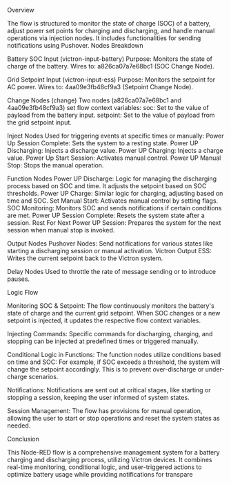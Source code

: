 Overview

The flow is structured to monitor the state of charge (SOC) of a battery, adjust power set points for charging and discharging, and handle manual operations via injection nodes. It includes functionalities for sending notifications using Pushover.
Nodes Breakdown

Battery SOC Input (victron-input-battery)
    Purpose: Monitors the state of charge of the battery.
    Wires to: a826ca07a7e68bc1 (SOC Change Node).

Grid Setpoint Input (victron-input-ess)
    Purpose: Monitors the setpoint for AC power.
    Wires to: 4aa09e3fb48cf9a3 (Setpoint Change Node).

Change Nodes (change)
    Two nodes (a826ca07a7e68bc1 and 4aa09e3fb48cf9a3) set flow context variables:
        soc: Set to the value of payload from the battery input.
        setpoint: Set to the value of payload from the grid setpoint input.

Inject Nodes
    Used for triggering events at specific times or manually:
        Power Up Session Complete: Sets the system to a resting state.
        Power UP Discharging: Injects a discharge value.
        Power UP Charging: Injects a charge value.
        Power Up Start Session: Activates manual control.
        Power UP Manual Stop: Stops the manual operation.

Function Nodes
    Power UP Discharge: Logic for managing the discharging process based on SOC and time. It adjusts the setpoint based on SOC thresholds.
    Power UP Charge: Similar logic for charging, adjusting based on time and SOC.
    Set Manual Start: Activates manual control by setting flags.
    SOC Monitoring: Monitors SOC and sends notifications if certain conditions are met.
    Power UP Session Complete: Resets the system state after a session.
    Rest For Next Power UP Session: Prepares the system for the next session when manual stop is invoked.

Output Nodes
    Pushover Nodes: Send notifications for various states like starting a discharging session or manual activation.
    Victron Output ESS: Writes the current setpoint back to the Victron system.

Delay Nodes
    Used to throttle the rate of message sending or to introduce pauses.

Logic Flow

Monitoring SOC & Setpoint:
    The flow continuously monitors the battery's state of charge and the current grid setpoint.
    When SOC changes or a new setpoint is injected, it updates the respective flow context variables.

Injecting Commands:
    Specific commands for discharging, charging, and stopping can be injected at predefined times or triggered manually.

Conditional Logic in Functions:
    The function nodes utilize conditions based on time and SOC:
        For example, if SOC exceeds a threshold, the system will change the setpoint accordingly.
        This is to prevent over-discharge or under-charge scenarios.

Notifications:
    Notifications are sent out at critical stages, like starting or stopping a session, keeping the user informed of system states.

Session Management:
    The flow has provisions for manual operation, allowing the user to start or stop operations and reset the system states as needed.

Conclusion

This Node-RED flow is a comprehensive management system for a battery charging and discharging process, utilizing Victron devices. It combines real-time monitoring, conditional logic, and user-triggered actions to optimize battery usage while providing notifications for transpare
